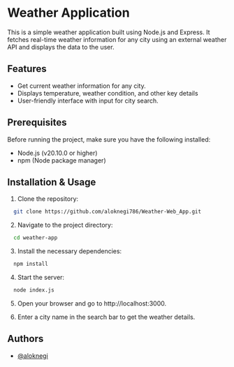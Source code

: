 
# Weather Application

This is a simple weather application built using Node.js and Express. It fetches real-time weather information for any city using an external weather API and displays the data to the user.


## Features

- Get current weather information for any city.
- Displays temperature, weather condition, and other key details
- User-friendly interface with input for city search.


## Prerequisites
Before running the project, make sure you have the following installed:

- Node.js (v20.10.0 or higher)
- npm (Node package manager)

## Installation & Usage

 1. Clone the repository:

```bash
  git clone https://github.com/aloknegi786/Weather-Web_App.git
```

2. Navigate to the project directory:

```bash
  cd weather-app
```

3. Install the necessary dependencies:

```bash
  npm install
```

4. Start the server:

``` bash
  node index.js
```

5. Open your browser and go to http://localhost:3000.

6. Enter a city name in the search bar to get the weather details.
    
## Authors

- [@aloknegi](https://github.com/aloknegi786)

